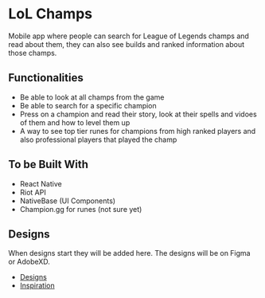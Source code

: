 # LoL Champs
Mobile app where people can search for League of Legends champs and read about them, they can also see builds and ranked information about those champs.

## Functionalities
- Be able to look at all champs from the game
- Be able to search for a specific champion
- Press on a champion and read their story, look at their spells and vidoes of them and how to level them up
- A way to see top tier runes for champions from high ranked players and also professional players that played the champ

## To be Built With
- React Native
- Riot API
- NativeBase (UI Components)
- Champion.gg for runes (not sure yet)


## Designs
When designs start they will be added here. The designs will be on Figma or AdobeXD.
- [Designs](https://xd.adobe.com/view/04081f47-696e-4e97-82ae-20a56cc80f11-515b/?hints=off)
- [Inspiration](https://pin.it/5TrqAlA)
